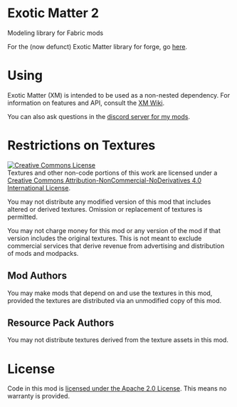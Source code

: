 # Exotic Matter 2
Modeling library for Fabric mods

For the (now defunct) Exotic Matter library for forge, go [here](https://github.com/grondag/Exotic-Matter). 

# Using
Exotic Matter (XM) is intended to be used as a non-nested dependency.  For information on features and API, consult the [XM Wiki](https://github.com/grondag/exotic-matter-2/wiki).

You can also ask questions in the [discord server for my mods](https://discord.gg/7NaqR2e).

# Restrictions on Textures
<a rel="license" href="http://creativecommons.org/licenses/by-nc-nd/4.0/"><img alt="Creative Commons License" style="border-width:0" src="https://i.creativecommons.org/l/by-nc-nd/4.0/88x31.png" /></a><br />Textures and other non-code portions of this work are licensed under a <a rel="license" href="http://creativecommons.org/licenses/by-nc-nd/4.0/">Creative Commons Attribution-NonCommercial-NoDerivatives 4.0 International License</a>.

You may not distribute any modified version of this mod that includes altered or derived textures. Omission or replacement of textures is permitted.

You may not charge money for this mod or any version of the mod if that version includes the original textures. This is not meant to exclude commercial services that derive revenue from advertising and distribution of mods and modpacks.

## Mod Authors
You may make mods that depend on and use the textures in this mod, provided the textures are distributed via an unmodified copy of this mod.

## Resource Pack Authors
You may not distribute textures derived from the texture assets in this mod.

# License
Code in this mod is [licensed under the Apache 2.0 License](http://www.apache.org/licenses/LICENSE-2.0). This means no warranty is provided.
